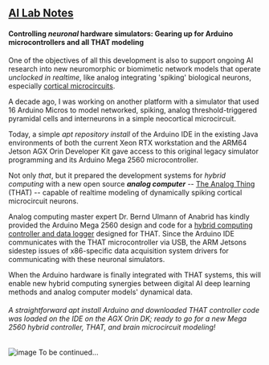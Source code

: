 ## <u>AI Lab Notes</u>

#### **Controlling *neuronal* hardware simulators:** Gearing up for Arduino microcontrollers and all **THAT** modeling

One of the objectives of all this development is also to support ongoing AI research into new neuromorphic or biomimetic network models that operate *unclocked in realtime*, like analog integrating 'spiking' biological neurons, especially [cortical microcircuits](https://academic.oup.com/book/24640). 

A decade ago, I was working on another platform with a simulator that used 16 Arduino Micros to model networked, spiking, analog threshold-triggered pyramidal cells and interneurons in a simple neocortical microcircuit.  

Today, a simple *apt repository install* of the Arduino IDE in the existing Java environments of both the current Xeon RTX workstation and the ARM64 Jetson AGX Orin Developer Kit gave access to this original legacy simulator programming and its Arduino Mega 2560 microcontroller.

Not only *that*, but it prepared the development systems for *hybrid computing* with a new open source ***analog computer*** -- [The Analog Thing](https://the-analog-thing.org/wiki/) (THAT) -- capable of realtime modeling of dynamically spiking cortical microcircuit neurons.  

Analog computing master expert Dr. Bernd Ulmann of Anabrid has kindly provided the Arduino Mega 2560 design and code for a [hybrid computing controller and data logger](https://github.com/anabrid/hardware/tree/main/the-analog-thing/arduino_2650_hybrid_controller) designed for THAT.  Since the Arduino IDE  communicates with the THAT microcontroller via USB, the ARM Jetsons sidestep issues of x86-specific data acquisition system drivers for communicating with these neuronal simulators.

When the Arduino hardware is finally integrated with THAT systems, this will enable new hybrid computing synergies between digital AI deep learning methods and analog computer models' dynamical data.


###### A straightforward  *apt install Arduino* and downloaded THAT controller code was loaded on the IDE on the AGX Orin DK; ready to go for a new Mega 2560 hybrid controller, THAT, and brain microcircuit modeling!
![image](https://user-images.githubusercontent.com/71346897/209422743-8bd2314a-04fa-46f0-9b8c-a72afa013f2d.png)
To be continued...
